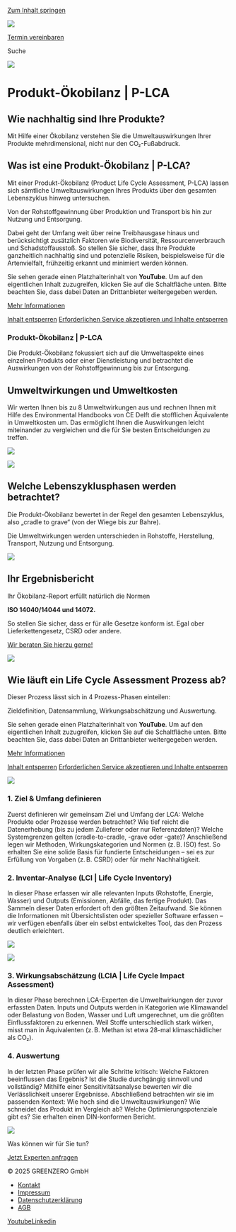 [Zum Inhalt springen](https://greenzero.eu/unsere-leistungen/analysieren/produkt-oekobilanz-p-lca/#content)

[![](https://greenzero.eu/wp-content/uploads/cropped-greenzero-logo.png)](https://greenzero.eu/)

[Termin vereinbaren](https://greenzero.eu/kontakt/expertenanfrage/)

Suche

![](https://greenzero.eu/wp-content/uploads/plca.png)

# Produkt-Ökobilanz \| P-LCA

## Wie nachhaltig sind Ihre Produkte?

Mit Hilfe einer Ökobilanz verstehen Sie die Umweltauswirkungen Ihrer Produkte mehrdimensional, nicht nur den CO₂-Fußabdruck.

## Was ist eine Produkt-Ökobilanz \| P-LCA?

Mit einer Produkt-Ökobilanz (Product Life Cycle Assessment, P-LCA) lassen sich sämtliche Umweltauswirkungen Ihres Produkts über den gesamten Lebenszyklus hinweg untersuchen.

Von der Rohstoffgewinnung über Produktion und Transport bis hin zur Nutzung und Entsorgung.

Dabei geht der Umfang weit über reine Treibhausgase hinaus und berücksichtigt zusätzlich Faktoren wie Biodiversität, Ressourcenverbrauch und Schadstoffausstoß. So stellen Sie sicher, dass Ihre Produkte ganzheitlich nachhaltig sind und potenzielle Risiken, beispielsweise für die Artenvielfalt, frühzeitig erkannt und minimiert werden können.

Sie sehen gerade einen Platzhalterinhalt von **YouTube**. Um auf den eigentlichen Inhalt zuzugreifen, klicken Sie auf die Schaltfläche unten. Bitte beachten Sie, dass dabei Daten an Drittanbieter weitergegeben werden.

[Mehr Informationen](https://greenzero.eu/unsere-leistungen/analysieren/produkt-oekobilanz-p-lca/#)

[Inhalt entsperren](https://greenzero.eu/unsere-leistungen/analysieren/produkt-oekobilanz-p-lca/#) [Erforderlichen Service akzeptieren und Inhalte entsperren](https://greenzero.eu/unsere-leistungen/analysieren/produkt-oekobilanz-p-lca/#)

### Produkt-Ökobilanz \| P-LCA

Die Produkt-Ökobilanz fokussiert sich auf die Umweltaspekte eines einzelnen Produkts oder einer Dienstleistung und betrachtet die Auswirkungen von der Rohstoffgewinnung bis zur Entsorgung.

## Umweltwirkungen und Umweltkosten

Wir werten Ihnen bis zu 8 Umweltwirkungen aus und rechnen Ihnen mit Hilfe des Environmental Handbooks von CE Delft die stofflichen Äquivalente in Umweltkosten um. Das ermöglicht Ihnen die Auswirkungen leicht miteinander zu vergleichen und die für Sie besten Entscheidungen zu treffen.

![](https://greenzero.eu/wp-content/uploads/lca.png)

![](https://greenzero.eu/wp-content/uploads/olca.png)

## Welche Lebenszyklusphasen werden betrachtet?

Die Produkt-Ökobilanz bewertet in der Regel den gesamten Lebenszyklus, also „cradle to grave“ (von der Wiege bis zur Bahre).

Die Umweltwirkungen werden unterschieden in Rohstoffe, Herstellung, Transport, Nutzung und Entsorgung.

![](https://greenzero.eu/wp-content/uploads/p-lca.png)

## Ihr Ergebnisbericht

Ihr Ökobilanz-Report erfüllt natürlich die Normen

**ISO 14040/14044 und 14072.**

So stellen Sie sicher, dass er für alle Gesetze konform ist. Egal ober Lieferkettengesetz, CSRD oder andere.

[Wir beraten Sie hierzu gerne!](https://greenzero.eu/kontakt)

![](https://greenzero.eu/wp-content/uploads/oekobilanz.png)

## Wie läuft ein Life Cycle Assessment Prozess ab?

Dieser Prozess lässt sich in 4 Prozess-Phasen einteilen:

Zieldefinition, Datensammlung, Wirkungsabschätzung und Auswertung.

Sie sehen gerade einen Platzhalterinhalt von **YouTube**. Um auf den eigentlichen Inhalt zuzugreifen, klicken Sie auf die Schaltfläche unten. Bitte beachten Sie, dass dabei Daten an Drittanbieter weitergegeben werden.

[Mehr Informationen](https://greenzero.eu/unsere-leistungen/analysieren/produkt-oekobilanz-p-lca/#)

[Inhalt entsperren](https://greenzero.eu/unsere-leistungen/analysieren/produkt-oekobilanz-p-lca/#) [Erforderlichen Service akzeptieren und Inhalte entsperren](https://greenzero.eu/unsere-leistungen/analysieren/produkt-oekobilanz-p-lca/#)

![](https://greenzero.eu/wp-content/uploads/greenzero-1.png)

### 1\. Ziel & Umfang definieren

Zuerst definieren wir gemeinsam Ziel und Umfang der LCA: Welche Produkte oder Prozesse werden betrachtet? Wie tief reicht die Datenerhebung (bis zu jedem Zulieferer oder nur Referenzdaten)? Welche Systemgrenzen gelten (cradle-to-cradle, -grave oder -gate)? Anschließend legen wir Methoden, Wirkungskategorien und Normen (z. B. ISO) fest. So erhalten Sie eine solide Basis für fundierte Entscheidungen – sei es zur Erfüllung von Vorgaben (z. B. CSRD) oder für mehr Nachhaltigkeit.

### 2\. Inventar-Analyse (LCI \| Life Cycle Inventory)

In dieser Phase erfassen wir alle relevanten Inputs (Rohstoffe, Energie, Wasser) und Outputs (Emissionen, Abfälle, das fertige Produkt). Das Sammeln dieser Daten erfordert oft den größten Zeitaufwand. Sie können die Informationen mit Übersichtslisten oder spezieller Software erfassen – wir verfügen ebenfalls über ein selbst entwickeltes Tool, das den Prozess deutlich erleichtert.

![](https://greenzero.eu/wp-content/uploads/lci.png)

![](https://greenzero.eu/wp-content/uploads/lcia.png)

### 3\. Wirkungsabschätzung (LCIA \| Life Cycle Impact Assessment)

In dieser Phase berechnen LCA-Experten die Umweltwirkungen der zuvor erfassten Daten. Inputs und Outputs werden in Kategorien wie Klimawandel oder Belastung von Boden, Wasser und Luft umgerechnet, um die größten Einflussfaktoren zu erkennen. Weil Stoffe unterschiedlich stark wirken, misst man in Äquivalenten (z. B. Methan ist etwa 28-mal klimaschädlicher als CO₂).

### 4\. Auswertung

In der letzten Phase prüfen wir alle Schritte kritisch: Welche Faktoren beeinflussen das Ergebnis? Ist die Studie durchgängig sinnvoll und vollständig? Mithilfe einer Sensitivitätsanalyse bewerten wir die Verlässlichkeit unserer Ergebnisse. Abschließend betrachten wir sie im passenden Kontext: Wie hoch sind die Umweltauswirkungen? Wie schneidet das Produkt im Vergleich ab? Welche Optimierungspotenziale gibt es? Sie erhalten einen DIN-konformen Bericht.

![](https://greenzero.eu/wp-content/uploads/plca.png)

Was können wir für Sie tun?

[Jetzt Experten anfragen](https://greenzero.eu/kontakt/expertenanfrage/)

© 2025 GREENZERO GmbH

- [Kontakt](https://greenzero.eu/kontakt/)
- [Impressum](https://greenzero.eu/seitenimpressum/)
- [Datenschutzerklärung](https://greenzero.eu/datenschutzerklaerung/)
- [AGB](https://greenzero.eu/agb/)

[Youtube](https://www.youtube.com/channel/UCRbVo-DQlcojOhjaiGpAeyA)[Linkedin](https://www.linkedin.com/company/greenzero-nachhaltigkeitsberatung/mycompany/)